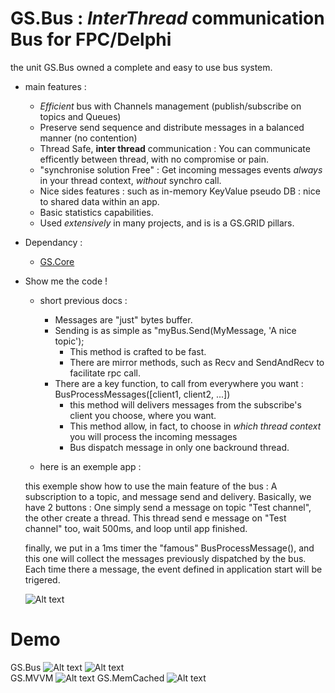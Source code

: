 # GS.Bus : *InterThread* communication Bus for FPC/Delphi
  
  the unit GS.Bus owned a complete and easy to use bus system.
  
- main features : 
  - *Efficient* bus with Channels management (publish/subscribe on topics and Queues)
  - Preserve send sequence and distribute messages in a balanced manner (no contention)
  - Thread Safe, **inter thread** communication : You can communicate efficently between thread, with no compromise or pain.
  - "synchronise solution Free" : Get incoming messages events *always* in your thread context, *without* synchro call.
  - Nice sides features : such as in-memory KeyValue pseudo DB : nice to shared data within an app.
  - Basic statistics capabilities.
  - Used *extensively* in many projects, and is is a GS.GRID pillars.
  
- Dependancy : 
  - [GS.Core](https://github.com/VincentGsell/GS.Core)
  
- Show me the code !

  - short previous docs : 
    - Messages are "just" bytes buffer.
	- Sending is as simple as "myBus.Send(MyMessage, 'A nice topic');
	  - This method is crafted to be fast.
	  - There are mirror methods, such as Recv and SendAndRecv to facilitate rpc call.
	- There are a key function, to call from everywhere you want : BusProcessMessages([client1, client2, ...])
	  - this method will delivers messages from the subscribe's client you choose, where you want.
	  - This method allow, in fact, to choose in *which thread context* you will process the incoming messages
	  - Bus dispatch message in only one backround thread.
	  
	  
  - here is an exemple app : 
  
  this exemple show how to use the main feature of the bus : A subscription to a topic, and message send and delivery.
  Basically, we have 2 buttons : One simply send a message on topic "Test channel", the other create a thread.
  This thread send e message on "Test channel" too, wait 500ms, and loop until app finished.
  
  finally, we put in a 1ms timer the "famous" BusProcessMessage(), and this one will collect the messages previously dispatched by the bus.
  Each time there a message, the event defined in application start will be trigered.
  
  ![Alt text](/../master/Ressources/MinimalBusExemple.png?raw=true "")
  
	  



# Demo
  GS.Bus
  ![Alt text](/../master/Ressources/busbench.png?raw=true "")
  ![Alt text](/../master/Ressources/busbench_kv.png?raw=true "")  
  GS.MVVM
  ![Alt text](/../master/Ressources/mvvm.png?raw=true "")
  GS.MemCached
  ![Alt text](/../master/Ressources/memcached.png?raw=true "")

 
    
  
